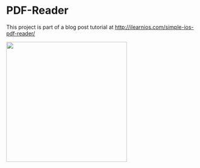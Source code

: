 # PDF-Reader

This project is part of a blog post tutorial at http://ilearnios.com/simple-ios-pdf-reader/

<img src="https://github.com/ILearniOS/PDF-Reader/blob/master/Images/2017-01-03%2010_43_32.gif" width="320">
